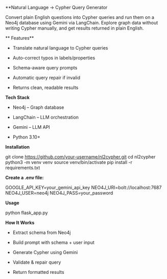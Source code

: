 **Natural Language → Cypher Query Generator

  Convert plain English questions into Cypher queries and run them on a Neo4j database using Gemini via LangChain. 
  Explore graph data without writing Cypher manually, and get results returned in plain English.

** Features**

- Translate natural language to Cypher queries

- Auto-correct typos in labels/properties

- Schema-aware query prompts

- Automatic query repair if invalid

- Returns clean, readable results

**Tech Stack**

- Neo4j – Graph database

- LangChain – LLM orchestration

- Gemini – LLM API

- Python 3.10+

**Installation**

  git clone https://github.com/your-username/nl2cypher.git
  cd nl2cypher
  python3 -m venv venv
  source venv/bin/activate
  pip install -r requirements.txt


**Create a .env file:**

GOOGLE_API_KEY=your_gemini_api_key
NEO4J_URI=bolt://localhost:7687
NEO4J_USER=neo4j
NEO4J_PASS=your_password

**Usage**

python flask_app.py


**How It Works**

- Extract schema from Neo4j

- Build prompt with schema + user input

- Generate Cypher using Gemini

- Validate & repair query

- Return formatted results
